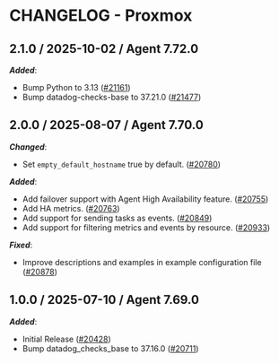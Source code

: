 # CHANGELOG - Proxmox

<!-- towncrier release notes start -->

## 2.1.0 / 2025-10-02 / Agent 7.72.0

***Added***:

* Bump Python to 3.13 ([#21161](https://github.com/DataDog/integrations-core/pull/21161))
* Bump datadog-checks-base to 37.21.0 ([#21477](https://github.com/DataDog/integrations-core/pull/21477))

## 2.0.0 / 2025-08-07 / Agent 7.70.0

***Changed***:

* Set `empty_default_hostname` true by default. ([#20780](https://github.com/DataDog/integrations-core/pull/20780))

***Added***:

* Add failover support with Agent High Availability feature. ([#20755](https://github.com/DataDog/integrations-core/pull/20755))
* Add HA metrics. ([#20763](https://github.com/DataDog/integrations-core/pull/20763))
* Add support for sending tasks as events. ([#20849](https://github.com/DataDog/integrations-core/pull/20849))
* Add support for filtering metrics and events by resource. ([#20933](https://github.com/DataDog/integrations-core/pull/20933))

***Fixed***:

* Improve descriptions and examples in example configuration file ([#20878](https://github.com/DataDog/integrations-core/pull/20878))

## 1.0.0 / 2025-07-10 / Agent 7.69.0

***Added***:

* Initial Release ([#20428](https://github.com/DataDog/integrations-core/pull/20428))
* Bump datadog_checks_base to 37.16.0 ([#20711](https://github.com/DataDog/integrations-core/pull/20711))
